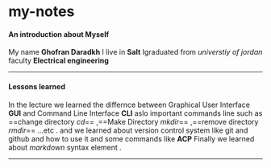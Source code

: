# my-notes
#### An introduction about Myself
My name **Ghofran Daradkh** I live in **Salt** Igraduated from *universtiy of jordan* faculty **Electrical engineering**

---
#### Lessons learned
In the lecture we learned the differnce between  Graphical User Interface **GUI** and Command Line Interface **CLI**
aslo important commands line such as ==change directory *cd*== ,==Make Directory *mkdir*== ,==remove directory *rmdir*== ...etc .
and we learned about version control system like git and github and how to use it and some commands like **ACP** Finally we learned about *markdown* syntax element .



---